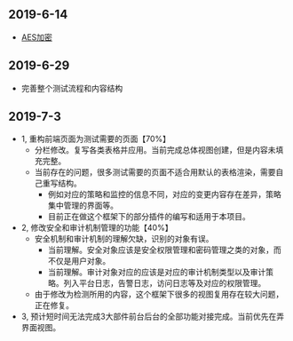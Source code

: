 
## 2019-6-14
- [AES加密](../agent/crypto/readme.md)


## 2019-6-29
- 完善整个测试流程和内容结构

## 2019-7-3
- 1, 重构前端页面为测试需要的页面【70%】
   - 分栏修改。复写各类表格并应用。当前完成总体视图创建，但是内容未填充完整。
   - 当前存在的问题，很多测试需要的页面不适合用默认的表格渲染，需要自己重写结构。
      - 例如对应的策略和监控的信息不同，对应的变更内容存在差异，策略集中管理的界面等。
      - 目前正在做这个框架下的部分插件的编写和适用于本项目。
- 2, 修改安全和审计机制管理的功能【40%】
  - 安全机制和审计机制的理解欠缺，识别的对象有误。
    - 当前理解。安全对象应该是安全权限管理和密码管理之类的对象，而不仅是用户对象。
    - 当前理解。审计对象对应的应该是对应的审计机制类型以及审计策略。列入平台日志，告警日志，访问日志等及对应的权限管理。
  - 由于修改为检测所用的内容，这个框架下很多的视图复用存在较大问题，正在修复。
- 3, 预计短时间无法完成3大部件前台后台的全部功能对接完成。当前优先在弄界面视图。